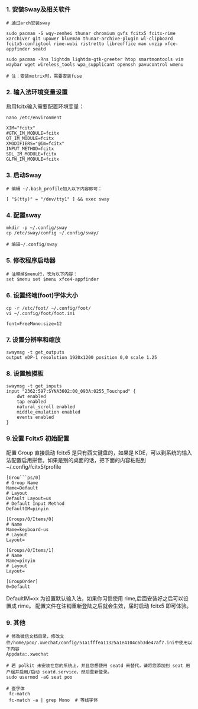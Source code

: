 ### 1. 安装Sway及相关软件
```
# 通过arch安装sway

sudo pacman -S wqy-zenhei thunar chromium gvfs fcitx5 fcitx-rime xarchiver git upower blueman thunar-archive-plugin wl-clipboard fcitx5-configtool rime-wubi ristretto libreoffice man unzip xfce-appfinder seatd

sudo pacman -Rns lightdm lightdm-gtk-greeter htop smartmontools vim waybar wget wireless_tools wpa_supplicant openssh pavucontrol wmenu

# 注：安装motrix时，需要安装fuse
```

### 2. 输入法环境变量设置

启用fcitx输入需要配置环境变量：
```
nano /etc/environment

XIM="fcitx"
#GTK_IM_MODULE=fcitx
QT_IM_MODULE=fcitx
XMODIFIERS="@im=fcitx"
INPUT_METHOD=fcitx
SDL_IM_MODULE=fcitx
GLFW_IM_MODULE=fcitx
```

### 3. 启动Sway

```
# 编辑 ~/.bash_profile加入以下内容即可：

[ "$(tty)" = "/dev/tty1" ] && exec sway
```

### 4. 配置sway

```
mkdir -p ~/.config/sway
cp /etc/sway/config ~/.config/sway/

# 编辑~/.config/sway
```

### 5. 修改程序启动器

```
# 注释掉$menu行，改为以下内容：
set $menu set $menu xfce4-appfinder
```

### 6. 设置终端(foot)字体大小

```
cp -r /etc/foot/ ~/.config/foot/
vi ~/.config/foot/foot.ini

font=FreeMono:size=12
```

### 7. 设置分辨率和缩放

```
swaymsg -t get_outputs
output eDP-1 resolution 1920x1200 position 0,0 scale 1.25
```

### 8. 设置触摸板

```
swaymsg -t get_inputs
input "2362:597:SYNA3602:00_093A:0255_Touchpad" {
    dwt enabled
    tap enabled
    natural_scroll enabled
    middle_emulation enabled
    events enabled
}
```

### 9.设置 Fcitx5 初始配置

配置 Group 直接启动 fcitx5 是只有西文键盘的，如果是 KDE，可以到系统的输入法配置启用拼音。如果是别的桌面的话，把下面的内容粘贴到 ~/.config/fcitx5/profile
```
[Grou```ps/0]
# Group Name
Name=Default
# Layout
Default Layout=us
# Default Input Method
DefaultIM=pinyin

[Groups/0/Items/0]
# Name
Name=keyboard-us
# Layout
Layout=

[Groups/0/Items/1]
# Name
Name=pinyin
# Layout
Layout=

[GroupOrder]
0=Default
```
DefaultIM=xx 为设置默认输入法，如果你习惯使用 rime,后面安装好之后可以设置成 rime。
配置文件在注销重新登陆之后就会生效，届时启动 fcitx5 即可体验。

### 9. 其他

```
# 修改微信文档目录，修改文件/home/poo/.xwechat/config/51a1fffea11325a1e4104c6b3de47af7.ini中使用以下内容
Appdata:.xwechat

# 若 polkit 未安装在您的系统上，并且您想使用 seatd 来替代，请将您添加到 seat 用户组并启用/启动 seatd.service，然后重新登录。
sudo usermod -aG seat poo

# 查字体
 fc-match
 fc-match -a | grep Mono  # 等线字体
```